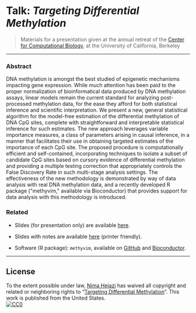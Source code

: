# Talk: _Targeting Differential Methylation_

> Materials for a presentation given at the annual retreat of the [Center for
> Computational Biology](http://ccb.berkeley.edu/), at the University of
> California, Berkeley

---

### Abstract

DNA methylation is amongst the best studied of epigenetic mechanisms impacting
gene expression. While much attention has been paid to the proper normalization
of bioinformatical data produced by DNA methylation assays, linear models remain
the current standard for analyzing post-processed methylation data, for the ease
they afford for both statistical inference and scientific interpretation. We
present a new, general statistical algorithm for the model-free estimation of
the differential methylation of DNA CpG sites, complete with straightforward and
interpretable statistical inference for such estimates. The new approach
leverages variable importance measures, a class of parameters arising in causal
inference, in a manner that facilitates their use in obtaining targeted
estimates of the importance of each CpG site. The proposed procedure is
computationally efficient and self-contained, incorporating techniques to
isolate a subset of candidate CpG sites based on cursory evidence of
differential methylation and providing a multiple testing correction that
appropriately controls the False Discovery Rate in such multi-stage analysis
settings. The effectiveness of the new methodology is demonstrated by way of
data analysis with real DNA methylation data, and a recently developed R package
("methyvim," available via Bioconductor) that provides support for data analysis
with this methodology is introduced.

### Related
* Slides (for presentation only) are available [here](https://goo.gl/i3CxL9).

* Slides with notes are available [here](https://goo.gl/8RWEy5) (printer
   friendly).

* Software (R package): `methyvim`, available on
    [GitHub](https://github.com/nhejazi/methyvim) and
    [Bioconductor](https://bioconductor.org/packages/methyvim).

---

## License

To the extent possible under law, [Nima Hejazi](http://nimahejazi.org)
has waived all copyright and related or neighboring rights to
&ldquo;[Targeting Differential Methylation](https://www.stat.berkeley.edu/~nhejazi/present/2017_berkeley_methyvim.pdf)&rdquo;.
This work is published from the United States.
<br/>
[![CC0](http://i.creativecommons.org/p/zero/1.0/88x31.png)](http://creativecommons.org/publicdomain/zero/1.0/)

